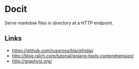 # Docit
Serve markdow files in directory at a HTTP endpoint.

## Links
* https://github.com/russross/blackfriday
* http://blog.ralch.com/tutorial/golang-tools-comprehension/
* http://graphviz.org/
